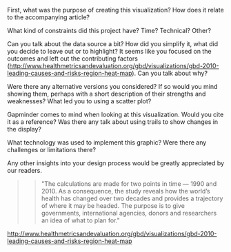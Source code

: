 First, what was the purpose of creating this visualization? How does it relate to the accompanying article? 

What kind of constraints did this project have? Time? Technical? Other? 

Can you talk about the data source a bit? How did you simplify it, what did you decide to leave out or to highlight? It seems like you focused on the outcomes and left out the contributing factors (http://www.healthmetricsandevaluation.org/gbd/visualizations/gbd-2010-leading-causes-and-risks-region-heat-map). Can you talk about why? 	

Were there any alternative versions you considered? If so would you mind showing them, perhaps with a short description of their strengths and weaknesses? What led you to using a scatter plot? 

Gapminder comes to mind when looking at this visualization. Would you cite it as a reference? Was there any talk about using trails to show changes in the display? 

What technology was used to implement this graphic? Were there any challenges or limitations there? 

Any other insights into your design process would be greatly appreciated by our readers. 

>> "The calculations are made for two points in time — 1990 and 2010. As a consequence, the study reveals how the world’s health has changed over two decades and provides a trajectory of where it may be headed. The purpose is to give governments, international agencies, donors and researchers an idea of what to plan for."

http://www.healthmetricsandevaluation.org/gbd/visualizations/gbd-2010-leading-causes-and-risks-region-heat-map
